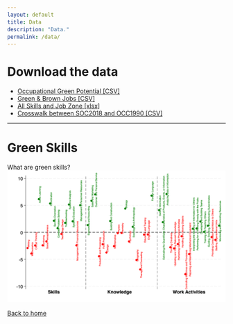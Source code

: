 ```yaml
---
layout: default
title: Data
description: "Data."
permalink: /data/
---
```


# Download the data

- [Occupational Green Potential [CSV]](https://github.com/yangcheng258/green-skill-recommendation/blob/d6f338d7aea2387a89014a9806dc5631b86f5a8e/_data/S3_occupational_green_potential.csv)  
- [Green & Brown Jobs [CSV]](https://github.com/yangcheng258/green-skill-project/blob/09e0220780257aa422f4f990409fe3ae564cb1bf/_data/S1-2_green_brown_jobs.csv)  
- [All Skills and Job Zone [xlsx]](https://github.com/yangcheng258/green-skill-project/blob/09e0220780257aa422f4f990409fe3ae564cb1bf/_data/S4_skills_jobzones.xlsx)  
- [Crosswalk between SOC2018 and OCC1990 [CSV]](https://github.com/yangcheng258/green-skill-project/blob/09e0220780257aa422f4f990409fe3ae564cb1bf/_data/CW_SOC2018_OCC1990.csv)  

---
 
# Green Skills
What are green skills?
<img src="../assets/pic/Lasso.png" alt="Lasso diagram" class="limited">

[Back to home](../)
<!-- Add more content here if needed -->

